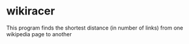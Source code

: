 # wikiracer
This program finds the shortest distance (in number of links) from one wikipedia page to another

